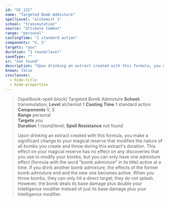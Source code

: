 ```yaml
---
id: "UC_131"
name: "Targeted Bomb Admixture"
spellLevel: "alchemist 1"
school: "transmutation"
source: "Ultimate Combat"
range: "personal"
castingTime: "1 standard action"
components: "V, S"
targets: "you"
duration: "1 round/level"
saveType: ""
sr: "not found"
description: "Upon drinking an extract created with this formula, you make a significant change to your magical reserve that modifies the nature of all bombs you create and throw during this extract's duration. This effect on your magical reserve has no effect on any discoveries that you use to modify your bombs, but you can only have one admixture effect (formula with the word \"bomb admixture\" in its title) active at a time. If you drink another bomb admixture, the effects of the former bomb admixture end and the new one becomes active.  When you throw bombs, they can only hit a direct target; they do not splash. However, the bomb deals its base damage plus double your Intelligence modifier instead of just its base damage plus your Intelligence modifier."
known: false
cssclasses:
  - hide-title
  - hide-properties
---
```


> [!spellbook-spell-block] Targeted Bomb Admixture
> **School:** transmutation; **Level** alchemist 1
> **Casting Time** 1 standard action  
> **Components** V, S  
> **Range** personal  
> **Targets** you  
> **Duration** 1 round/level; **Spell Resistance** not found
> 
> Upon drinking an extract created with this formula, you make a significant change to your magical reserve that modifies the nature of all bombs you create and throw during this extract's duration. This effect on your magical reserve has no effect on any discoveries that you use to modify your bombs, but you can only have one admixture effect (formula with the word "bomb admixture" in its title) active at a time. If you drink another bomb admixture, the effects of the former bomb admixture end and the new one becomes active.  When you throw bombs, they can only hit a direct target; they do not splash. However, the bomb deals its base damage plus double your Intelligence modifier instead of just its base damage plus your Intelligence modifier.